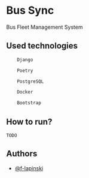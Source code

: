 
# Bus Sync

Bus Fleet Management System




## Used technologies


```bash
    Django
```
```bash
    Poetry
```
```bash
    PostgreSQL
```
```bash
    Docker
```
```bash
    Bootstrap
```

## How to run?
```
TODO
```

## Authors

- [@f-lapinski](https://www.github.com/f-lapinski)

